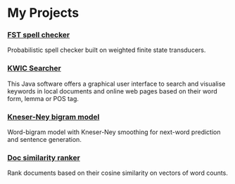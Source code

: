 # My Projects

### [FST spell checker](https://github.com/GiulioCusenza/FST-spell-checker)
Probabilistic spell checker built on weighted finite state transducers.

### [KWIC Searcher](https://github.com/GiulioCusenza/KWICSearcher)
This Java software offers a graphical user interface to search and visualise keywords
in local documents and online web pages based on their word form, lemma or POS tag.

### [Kneser-Ney bigram model](https://github.com/GiulioCusenza/bigram_model)
Word-bigram model with Kneser-Ney smoothing for next-word prediction and sentence generation.

### [Doc similarity ranker](https://github.com/GiulioCusenza/doc_similarity_ranker)
Rank documents based on their cosine similarity on vectors of word counts.
